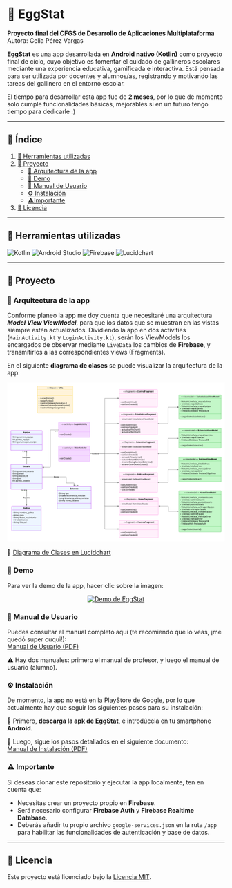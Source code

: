# 🐣 EggStat

**Proyecto final del CFGS de Desarrollo de Aplicaciones Multiplataforma**  
Autora: Celia Pérez Vargas

**EggStat** es una app desarrollada en **Android nativo (Kotlin)** como proyecto final de ciclo, cuyo objetivo es fomentar el cuidado de gallineros escolares mediante una experiencia educativa, gamificada e interactiva. Está pensada para ser utilizada por docentes y alumnos/as, registrando y motivando las tareas del gallinero en el entorno escolar.

El tiempo para desarrollar esta app fue de **2 meses**, por lo que de momento solo cumple funcionalidades básicas, mejorables si en un futuro tengo tiempo para dedicarle :)

---

## 📑 Índice

1. [🔧 Herramientas utilizadas](#-herramientas-utilizadas)
2. [📱 Proyecto](#-proyecto)
    - [📐 Arquitectura de la app](#arquitectura-de-la-app)
    - [🎥 Demo](#demo)
    - [📄 Manual de Usuario](#manual-de-usuario)
    - [⚙️ Instalación](#instalación)
    - [⚠️Importante](#importante)
3. [📄 Licencia](#-licencia)

---

## 🔧 Herramientas utilizadas

![Kotlin](https://img.shields.io/badge/Kotlin-0095D5?logo=kotlin&logoColor=white&style=flat)
![Android Studio](https://img.shields.io/badge/Android%20Studio-3DDC84?logo=android-studio&logoColor=white&style=flat)
![Firebase](https://img.shields.io/badge/Firebase-FFCA28?logo=firebase&logoColor=black&style=flat)
![Lucidchart](https://img.shields.io/badge/Lucidchart-ED6C30?logo=lucidchart&logoColor=white&style=flat)

---

## 📱 Proyecto

### 📐 Arquitectura de la app

Conforme planeo la app me doy cuenta que necesitaré una arquitectura **_Model View ViewModel_**, para que los datos que se muestran en las vistas siempre estén actualizados. Dividiendo la app en dos activities (`MainActivity.kt` y `LoginActivity.kt`), serán los ViewModels los encargados de observar mediante `LiveData` los cambios de **Firebase**, y transmitirlos a las correspondientes views (Fragments).

En el siguiente **diagrama de clases** se puede visualizar la arquitectura de la app:

<p align="center">
  <a href="archivos_eggstat/Eggstat_diagrama-de-clases.png" target="_blank">
    <img src="archivos_eggstat/Eggstat_diagrama-de-clases.png" alt="Diagrama de clases" width="600"/>
  </a>
</p>

🔗 [Diagrama de Clases en Lucidchart](https://lucid.app/lucidchart/0e3be1a1-bf94-4d1b-92b1-bce4c2904e01/edit?invitationId=inv_44928207-5e74-4140-8bdf-5f277bd33dc3)

### 🎥 Demo

Para ver la demo de la app, hacer clic sobre la imagen:

<p align="center">
  <a href="https://youtu.be/3UP7dA8c5wg?si=I_Qy12MoB0JXEfrX" target="_blank">
    <img src="https://img.youtube.com/vi/3UP7dA8c5wg/0.jpg" alt="Demo de EggStat" width="600">
  </a>
</p>

### 📄 Manual de Usuario

Puedes consultar el manual completo aquí (te recomiendo que lo veas, ¡me quedó super cuqui!):  
[Manual de Usuario (PDF)](archivos_eggstat/Eggstat_manual-de-usuario.pdf)

⚠️ Hay dos manuales: primero el manual de profesor, y luego el manual de usuario (alumno).

### ⚙️ ️️Instalación

De momento, la app no está en la PlayStore de Google, por lo que actualmente hay que seguir los siguientes pasos para su instalación:

📲 Primero, **descarga la [apk de EggStat](EggStat.apk)**, e introdúcela en tu smartphone **Android**.

📄 Luego, sigue los pasos detallados en el siguiente documento:  
[Manual de Instalación (PDF)](archivos_eggstat/Eggstat_manual-de-instalacion.pdf)

### ⚠️ Importante

Si deseas clonar este repositorio y ejecutar la app localmente, ten en cuenta que:
- Necesitas crear un proyecto propio en **Firebase**.
- Será necesario configurar **Firebase Auth** y **Firebase Realtime Database**.
- Deberás añadir tu propio archivo `google-services.json` en la ruta `/app` para habilitar las funcionalidades de autenticación y base de datos.

---

## 📄 Licencia

Este proyecto está licenciado bajo la [Licencia MIT](LICENSE).